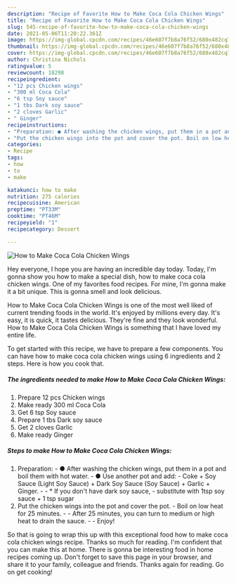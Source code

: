 ```yaml
---
description: "Recipe of Favorite How to Make Coca Cola Chicken Wings"
title: "Recipe of Favorite How to Make Coca Cola Chicken Wings"
slug: 545-recipe-of-favorite-how-to-make-coca-cola-chicken-wings
date: 2021-05-06T11:20:22.361Z
image: https://img-global.cpcdn.com/recipes/46e607f7b8a76f52/680x482cq70/how-to-make-coca-cola-chicken-wings-recipe-main-photo.jpg
thumbnail: https://img-global.cpcdn.com/recipes/46e607f7b8a76f52/680x482cq70/how-to-make-coca-cola-chicken-wings-recipe-main-photo.jpg
cover: https://img-global.cpcdn.com/recipes/46e607f7b8a76f52/680x482cq70/how-to-make-coca-cola-chicken-wings-recipe-main-photo.jpg
author: Christina Nichols
ratingvalue: 5
reviewcount: 18298
recipeingredient:
- "12 pcs Chicken wings"
- "300 ml Coca Cola"
- "6 tsp Soy sauce"
- "1 tbs Dark soy sauce"
- "2 cloves Garlic"
- " Ginger"
recipeinstructions:
- "Preparation: ● After washing the chicken wings, put them in a pot and boil them with hot water.  ● Use another pot and add: Coke + Soy Sauce (Light Soy Sauce) + Dark Soy Sauce (Soy Sauce) + Garlic + Ginger.  * If you don&#39;t have dark soy sauce,  substitute with 1tsp soy sauce + 1 tsp sugar"
- "Put the chicken wings into the pot and cover the pot. Boil on low heat for 25 minutes.  After 25 minutes, you can turn to medium or high heat to drain the sauce.  Enjoy!"
categories:
- Recipe
tags:
- how
- to
- make

katakunci: how to make 
nutrition: 275 calories
recipecuisine: American
preptime: "PT33M"
cooktime: "PT46M"
recipeyield: "1"
recipecategory: Dessert

---
```



![How to Make Coca Cola Chicken Wings](https://img-global.cpcdn.com/recipes/46e607f7b8a76f52/680x482cq70/how-to-make-coca-cola-chicken-wings-recipe-main-photo.jpg)

Hey everyone, I hope you are having an incredible day today. Today, I'm gonna show you how to make a special dish, how to make coca cola chicken wings. One of my favorites food recipes. For mine, I'm gonna make it a bit unique. This is gonna smell and look delicious.

How to Make Coca Cola Chicken Wings is one of the most well liked of current trending foods in the world. It's enjoyed by millions every day. It's easy, it is quick, it tastes delicious. They're fine and they look wonderful. How to Make Coca Cola Chicken Wings is something that I have loved my entire life.




To get started with this recipe, we have to prepare a few components. You can have how to make coca cola chicken wings using 6 ingredients and 2 steps. Here is how you cook that.

<!--inarticleads1-->

##### The ingredients needed to make How to Make Coca Cola Chicken Wings:

1. Prepare 12 pcs Chicken wings
1. Make ready 300 ml Coca Cola
1. Get 6 tsp Soy sauce
1. Prepare 1 tbs Dark soy sauce
1. Get 2 cloves Garlic
1. Make ready  Ginger




<!--inarticleads2-->

##### Steps to make How to Make Coca Cola Chicken Wings:

1. Preparation: - ● After washing the chicken wings, put them in a pot and boil them with hot water.  - ● Use another pot and add: - Coke + Soy Sauce (Light Soy Sauce) + Dark Soy Sauce (Soy Sauce) + Garlic + Ginger. -  - * If you don&#39;t have dark soy sauce,  - substitute with 1tsp soy sauce + 1 tsp sugar
1. Put the chicken wings into the pot and cover the pot. - Boil on low heat for 25 minutes. -  - After 25 minutes, you can turn to medium or high heat to drain the sauce. -  - Enjoy!




So that is going to wrap this up with this exceptional food how to make coca cola chicken wings recipe. Thanks so much for reading. I'm confident that you can make this at home. There is gonna be interesting food in home recipes coming up. Don't forget to save this page in your browser, and share it to your family, colleague and friends. Thanks again for reading. Go on get cooking!
